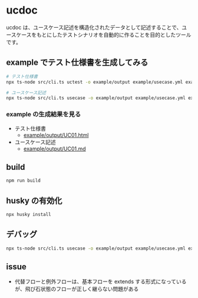 # ucdoc

ucdoc は、ユースケース記述を構造化されたデータとして記述することで、ユースケースをもとにしたテストシナリオを自動的に作ることを目的としたツールです。

## example でテスト仕様書を生成してみる

```bash
# テスト仕様書
npx ts-node src/cli.ts uctest -o example/output example/usecase.yml example/common.yml

# ユースケース記述
npx ts-node src/cli.ts usecase -o example/output example/usecase.yml example/common.yml
```

### example の生成結果を見る

- テスト仕様書
    - <a href="example/output/UC01.html">example/output/UC01.html</a>
- ユースケース記述
    - <a href="example/output/UC01.md">example/output/UC01.md</a>

## build

```bash
npm run build
```

## husky の有効化

```bash
npx husky install
```

## デバッグ

```bash
npx ts-node src/cli.ts usecase -o example/output example/usecase.yml example/common.yml
```

## issue

- 代替フローと例外フローは、基本フローを extends する形式になっているが、飛び石状態のフローが正しく継らない問題がある

